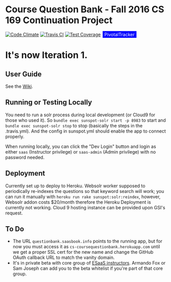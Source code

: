 # Course Question Bank - Fall 2016 CS 169 Continuation Project

[![Code Climate](https://codeclimate.com/github/jshoe/coursequestionbank/badges/gpa.svg)](https://codeclimate.com/github/hrzlvn/coursequestionbank)
[![Travis CI](https://travis-ci.org/jshoe/coursequestionbank.svg?branch=master)](https://travis-ci.org/hrzlvn/coursequestionbank)
[![Test Coverage](https://codeclimate.com/github/jshoe/coursequestionbank/badges/coverage.svg)](https://codeclimate.com/github/hrzlvn/coursequestionbank/coverage)
<span style="background-color: blue; text-decoration:none; font: Verdana 7px bold; color:white; padding: 2px; margin: 2px;" ><a style="background-color: blue; text-decoration:none; font: Verdana 7px bold; color:white; padding: 2px; margin: 2px;" href="https://www.pivotaltracker.com/n/projects/1544183">PivotalTracker</a></span>

# It's now Iteration 1.

## User Guide

See the [Wiki](https://github.com/saasbook/coursequestionbank/wiki).

## Running or Testing Locally

You need to run a solr process during local development (or Cloud9 for those who used it). So `bundle exec sunspot-solr start -p 8983` to start and `bundle exec sunspot-solr stop` to stop (basically the steps in the .travis.yml). And the config in sunspot.yml should enable the app to connect properly.

When running locally, you can click the "Dev Login" button and login as either `saas` (Instructor privilege) or `saas-admin` (Admin privilege) with no password needed.

## Deployment

Currently set up to deploy to Heroku. Websolr worker supposed to periodically re-indexes the questions so that keyword search will work; you can run it manually with `heroku run rake sunspot:solr:reindex`, however, Websolr addon costs $20/month therefore the Heroku Deployment is currently not working. Cloud 9 hosting instance can be provided upon GSI's request.

## To Do

* The URL `questionbank.saasbook.info` points to the running app, but for now you must access it as `cs-coursequestionbank.herokuapp.com` until we get a proper SSL cert for the new name and change the GitHub OAuth callback URL to match the vanity domain.
* It's in private beta with core group of [ESaaS instructors](http://www.saasbook.info).  Armando Fox or Sam Joseph can add you to the beta whitelist if you're part of that core group.

